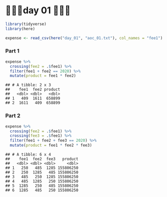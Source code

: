 🎄🎄🎄day 01 🎄🎄🎄
================

``` r
library(tidyverse)
library(here)

expense <- read_csv(here("day_01", "aoc_01.txt"), col_names = "fee1")
```

### Part 1

``` r
expense %>%
  crossing(fee2 = .$fee1) %>%
  filter(fee1 + fee2 == 2020) %>%
  mutate(product = fee1 * fee2)
```

    ## # A tibble: 2 x 3
    ##    fee1  fee2 product
    ##   <dbl> <dbl>   <dbl>
    ## 1   409  1611  658899
    ## 2  1611   409  658899

### Part 2

``` r
expense %>%
  crossing(fee2 = .$fee1) %>%
  crossing(fee3 = .$fee1) %>%
  filter(fee1 + fee2 + fee3 == 2020) %>%
  mutate(product = fee1 * fee2 * fee3)
```

    ## # A tibble: 6 x 4
    ##    fee1  fee2  fee3   product
    ##   <dbl> <dbl> <dbl>     <dbl>
    ## 1   250   485  1285 155806250
    ## 2   250  1285   485 155806250
    ## 3   485   250  1285 155806250
    ## 4   485  1285   250 155806250
    ## 5  1285   250   485 155806250
    ## 6  1285   485   250 155806250
